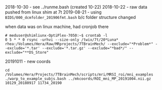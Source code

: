 2018-10-30 - see ../runme.bash (created 10-22)
2018-10-22 - raw data pushed from linux shim at 7t 
2019-08-21 - using `BIDS/000_dcmfolder_201906fmt.bash` b/c folder structure changed

when data was on linux machine, had cronjob there
```
# meduser@shimliunx-OptiPlex-7050:~$ crontab -l
0 5 * * 0 rsync -urhvi --size-only /twix/7t/20*Luna* rhea:/Volumes/Hera/Raw/MRprojects/7TBrainMech/ --exclude="*Problem*" --exclude='*.tar' --exclude='*.tar.gz' --exclude="*bad*/" --exclude="**DS_Store"
```

20191011 - new coords
```
cd /Volumes/Hera/Projects/7TBrainMech/scripts/mri/MRSI_roi/mni_examples
./warp_to_example_subjs.bash ../mkcoords/ROI_mni_MP_20191004.nii.gz 10129_20180917 11734_20190
```
